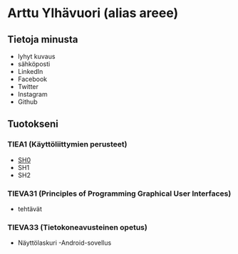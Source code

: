 # Arttu Ylhävuori (alias areee)

## Tietoja minusta

- lyhyt kuvaus
- sähköposti
- LinkedIn
- Facebook
- Twitter
- Instagram
- Github

## Tuotokseni

### TIEA1 (Käyttöliittymien perusteet)
- [SH0](https://areee.github.io/tiea1_sh0/)
- SH1
- SH2

### TIEVA31 (Principles of Programming Graphical User Interfaces)
- tehtävät

### TIEVA33 (Tietokoneavusteinen opetus)
- Näyttölaskuri -Android-sovellus
